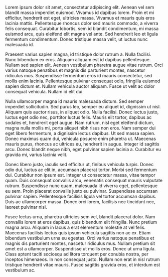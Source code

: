 Lorem ipsum dolor sit amet, consectetur adipiscing elit. Aenean vel sem blandit massa imperdiet euismod. Vivamus id dapibus lorem. Proin et mi efficitur, hendrerit est eget, ultricies massa. Vivamus et mauris quis eros lacinia mattis. Pellentesque rhoncus dolor sed mauris commodo, a viverra felis consequat. Curabitur lobortis, sem id blandit condimentum, mi massa euismod arcu, quis eleifend elit magna vel ante. Sed hendrerit leo et ligula fermentum condimentum. Donec tristique massa velit, ut luctus nunc malesuada id.

Praesent varius sapien magna, id tristique dolor rutrum a. Nulla facilisi. Nunc bibendum ex eros. Aliquam aliquam est id dapibus pellentesque. Nullam sed sapien elit. Aenean vestibulum pharetra augue vitae rutrum. Orci varius natoque penatibus et magnis dis parturient montes, nascetur ridiculus mus. Suspendisse fermentum eros id mauris consectetur, sed mollis enim lacinia. Pellentesque pulvinar consequat odio, fringilla euismod sapien dictum et. Nullam vehicula auctor aliquam. Fusce ut velit ac dolor consequat vehicula. Nullam id elit dui.

Nulla ullamcorper magna id mauris malesuada dictum. Sed semper imperdiet sollicitudin. Sed purus leo, semper eu aliquet id, dignissim ut nisl. Aliquam quis auctor risus, in aliquet odio. Nulla facilisi. Donec lectus justo, luctus eget odio nec, porttitor luctus felis. Mauris elit tortor, dapibus ac sodales et, hendrerit eget augue. Nam rutrum, nisl eget eleifend dictum, magna nulla mollis mi, porta aliquet nibh risus non eros. Nam semper dui eget libero fermentum, a dignissim lectus dapibus. Ut sed massa sapien. Donec maximus quam dui, vehicula posuere enim pharetra ut. Maecenas mauris purus, rhoncus ac ultrices eu, hendrerit in augue. Integer id sagittis arcu. Donec blandit neque nibh, eget pulvinar sapien lacinia a. Curabitur eu gravida mi, varius lacinia velit.

Donec libero justo, iaculis sed efficitur ut, finibus vehicula turpis. Donec odio dui, luctus ac elit in, accumsan placerat tortor. Morbi sed fermentum dui. Curabitur non ipsum est. Integer ut consectetur massa, vitae tempor quam. Duis consequat convallis arcu, venenatis consequat mauris vulputate rutrum. Suspendisse nunc quam, malesuada id viverra eget, pellentesque eu sem. Proin placerat convallis justo eu pulvinar. Suspendisse accumsan pulvinar sapien. Pellentesque facilisis ligula vel tortor accumsan dapibus. Duis ac ullamcorper massa. Donec orci lorem, facilisis nec tincidunt nec, laoreet pulvinar nisi.

Fusce lectus urna, pharetra ultricies sem vel, blandit placerat dolor. Nam convallis lorem at eros dapibus, quis bibendum elit fringilla. Nunc pretium magna arcu. Aliquam in lacus a erat elementum molestie at vel felis. Maecenas facilisis lectus quis ipsum vehicula sagittis non ac ex. Etiam bibendum vestibulum urna eu egestas. Orci varius natoque penatibus et magnis dis parturient montes, nascetur ridiculus mus. Nullam pretium sit amet est a ullamcorper. Suspendisse ut mollis eros. Donec ut urna ligula. Class aptent taciti sociosqu ad litora torquent per conubia nostra, per inceptos himenaeos. In non consequat justo. Nullam non erat in nisl rutrum tristique hendrerit vitae mauris. Fusce sagittis gravida eros, et interdum est vestibulum ac. 
